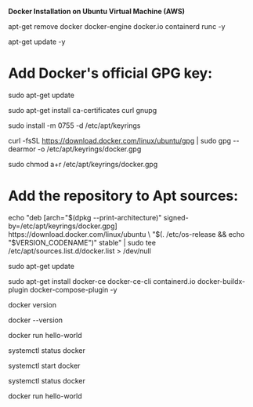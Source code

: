 **Docker Installation on Ubuntu Virtual Machine (AWS)**

apt-get remove docker docker-engine docker.io containerd runc -y

apt-get update -y

# Add Docker's official GPG key:

  sudo apt-get update

  sudo apt-get install ca-certificates curl gnupg

  sudo install -m 0755 -d /etc/apt/keyrings

  curl -fsSL https://download.docker.com/linux/ubuntu/gpg | sudo gpg --dearmor -o /etc/apt/keyrings/docker.gpg

  sudo chmod a+r /etc/apt/keyrings/docker.gpg

# Add the repository to Apt sources:

  echo   "deb [arch="$(dpkg --print-architecture)" signed-by=/etc/apt/keyrings/docker.gpg] https://download.docker.com/linux/ubuntu \
  "$(. /etc/os-release && echo "$VERSION_CODENAME")" stable" |   sudo tee /etc/apt/sources.list.d/docker.list > /dev/null

  sudo apt-get update
  
  sudo apt-get install docker-ce docker-ce-cli containerd.io docker-buildx-plugin docker-compose-plugin -y

  docker version
  
  docker --version

  docker run hello-world
  
  systemctl status docker
  
  systemctl start docker

  systemctl status docker
  
  docker run hello-world
